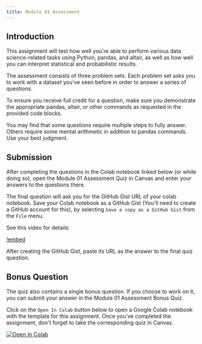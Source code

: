 ```yaml
---
title: Module 01 Assessment
---
```


## Introduction
This assignment will test how well you're able to perform various data science-related tasks using Python, pandas, and altair, as well as how well you can interpret statistical and probabilistic results.

The assessment consists of three problem sets. Each problem set asks you to work with a dataset you've seen before in order to answer a series of questions. 

To ensure you receive full credit for a question, make sure you demonstrate the appropriate pandas, altair, or other commands as requested in the provided code blocks. 

You may find that some questions require multiple steps to fully answer. Others require some mental arithmetic in addition to pandas commands. Use your best judgment.

## Submission
After completing the questions in the Colab notebook linked below (or while doing so), open the Module 01 Assessment Quiz in Canvas and enter your answers to the questions there.

The final question will ask you for the GitHub Gist URL of your colab notebook. Save your Colab notebook as a GitHub Gist (You'll need to create a GitHub account for this), by selecting `Save a copy as a GitHub Gist` from the `File` menu.

See this video for details:

[!embed](https://www.youtube.com/watch?v=PJzijKS7sOo)


After creating the GitHub Gist, paste its URL as the answer to the final quiz question. 

## Bonus Question
The quiz also contains a single bonus question. If you choose to work on it, you can submit your answer in the Module 01 Assessment Bonus Quiz.

Click on the `Open In Colab` button below to open a Google Colab notebook with the template for this assignment. Once you've completed the assignment, don't forget to take the corresponding quiz in Canvas. 

[![Open In Colab](https://colab.research.google.com/assets/colab-badge.svg)](https://colab.research.google.com/github/byui-cse/cse450-course/blob/master/notebooks/module01-assessment.ipynb)
